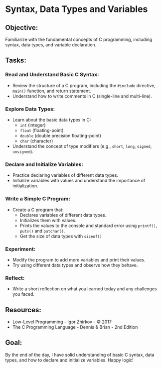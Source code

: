 # Syntax, Data Types and Variables

## Objective:
Familiarize with the fundamental concepts of C programming, including syntax, data types, and variable declaration.

## Tasks:

### Read and Understand Basic C Syntax:
  * Review the structure of a C program, including the `#include` directive, `main()` function, and return statement.
  * Understand how to write comments in C (single-line and multi-line).

### Explore Data Types:
  * Learn about the basic data types in C:
    - `int` (integer)
    - `float` (floating-point)
    - `double` (double precision floating-point)
    - `char` (character)
  * Understand the concept of type modifiers (e.g., `short`, `long`, `signed`, `unsigned`).
 
### Declare and Initialize Variables:
  * Practice declaring variables of different data types.
  * Initialize variables with values and understand the importance of initialization.

### Write a Simple C Program:
  * Create a C program that:
    - Declares variables of different data types.
    - Initializes them with values.
    - Prints the values to the console and standard error using `printf()`, `puts()` and `putchar()`.
    - Get the size of data types with `sizeof()`

### Experiment:
  * Modify the program to add more variables and print their values.
  * Try using different data types and observe how they behave.

### Reflect:
  * Write a short reflection on what you learned today and any challenges you faced.

## Resources:
  - Low-Level Programming - Igor Zhirkov - © 2017
  - The C Programming Language - Dennis & Brian - 2nd Edition

## Goal:
By the end of the day, I have solid understanding of basic C syntax, data types, and how to declare and initialize variables. Happy logic!
